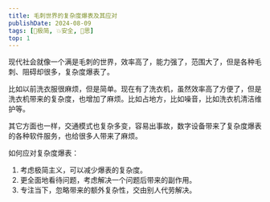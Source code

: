 ```yaml
---
title: 毛刺世界的复杂度爆表及其应对
publishDate: 2024-08-09
tags: [🥚极简, 💥安全, 🤔思]
top: 1
---
```


现代社会就像一个满是毛刺的世界，效率高了，能力强了，范围大了，但是各种毛刺、阻碍却很多，复杂度爆表了。

比如以前洗衣服很麻烦，但是简单。现在有了洗衣机，虽然效率高了方便了，但是洗衣机带来的复杂度，也增加了麻烦。比如占地方，比如噪音，比如洗衣机清洁维护等。

其它方面也一样，交通模式也复杂多变，容易出事故，数字设备带来了复杂度爆表的各种软件服务，也给很多人带来了麻烦。

如何应对复杂度爆表：

1. 考虑极简主义，可以减少爆表的复杂度。
2. 更全面地看待问题，考虑解决一个问题后带来的副作用。
3. 专注当下，忽略带来的额外复杂性，交由别人代劳解决。
